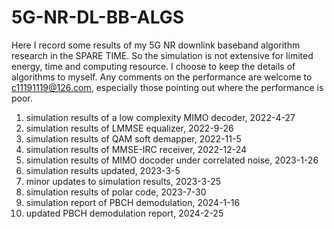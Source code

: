 # 5G-NR-DL-BB-ALGS
Here I record some results of my 5G NR
downlink baseband algorithm research in
the SPARE TIME. So the simulation is not
extensive for limited energy, time and
computing resource. I choose to keep the
details of algorithms to myself. Any
comments on the performance are welcome to
c11191119@126.com, especially those
pointing out where the performance is
poor.

1. simulation results of a low complexity
MIMO decoder, 2022-4-27
2. simulation results of LMMSE equalizer,
2022-9-26
3. simulation results of QAM soft demapper,
2022-11-5
4. simulation results of MMSE-IRC receiver,
2022-12-24
5. simulation results of MIMO docoder under
correlated noise, 2023-1-26
6. simulation results updated, 2023-3-5
7. minor updates to simulation results,
2023-3-25
8. simulation results of polar code,
2023-7-30
9. simulation report of PBCH demodulation, 2024-1-16
10. updated PBCH demodulation report, 2024-2-25
